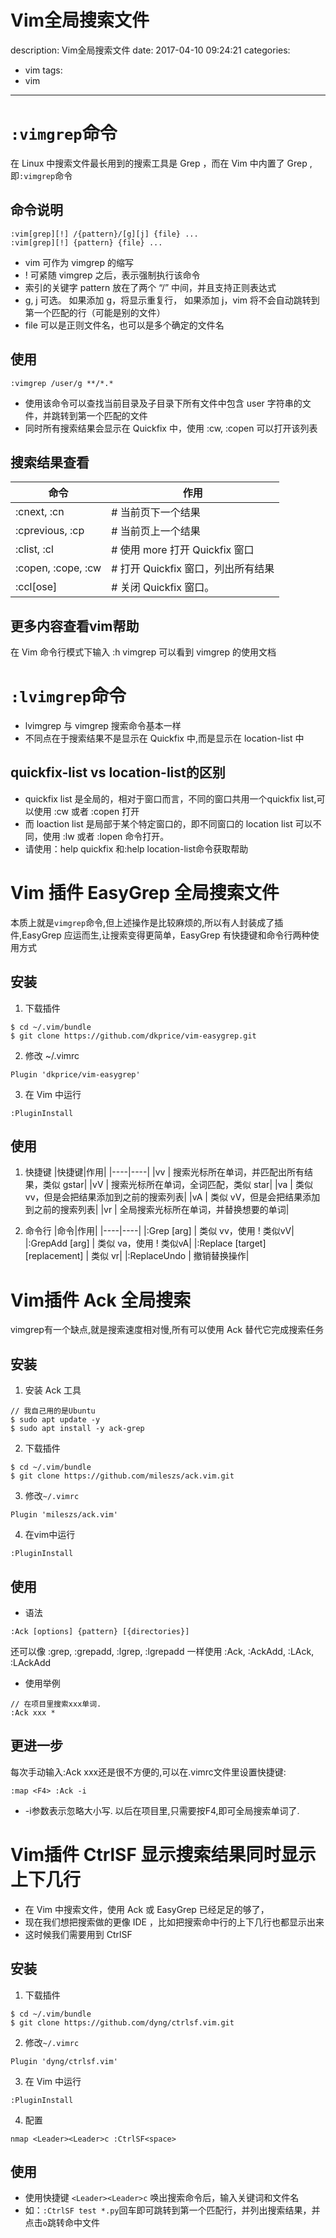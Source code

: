 #   Vim全局搜索文件
description: Vim全局搜索文件
date: 2017-04-10 09:24:21
categories:
- vim
tags:
- vim
---
#   `:vimgrep`命令
在 Linux 中搜索文件最长用到的搜索工具是 Grep ，而在 Vim 中内置了 Grep ,即`:vimgrep`命令

##  命令说明
```
:vim[grep][!] /{pattern}/[g][j] {file} ...
:vim[grep][!] {pattern} {file} ...
```
+    vim 可作为 vimgrep 的缩写
+   ! 可紧随 vimgrep 之后，表示强制执行该命令
+   索引的关键字 pattern 放在了两个 “/” 中间，并且支持正则表达式
+   g, j 可选。 如果添加 g，将显示重复行， 如果添加 j，vim 将不会自动跳转到第一个匹配的行（可能是别的文件）
+   file 可以是正则文件名，也可以是多个确定的文件名

##  使用
```
:vimgrep /user/g **/*.*
```
+   使用该命令可以查找当前目录及子目录下所有文件中包含 user 字符串的文件，并跳转到第一个匹配的文件
+   同时所有搜索结果会显示在 Quickfix 中，使用 :cw, :copen 可以打开该列表

##  搜索结果查看
|命令|作用|
|----|----|
|:cnext, :cn         |  # 当前页下一个结果|
|:cprevious, :cp     |  # 当前页上一个结果|
|:clist, :cl         |  # 使用 more 打开 Quickfix 窗口|
|:copen, :cope, :cw  |  # 打开 Quickfix 窗口，列出所有结果|
|:ccl[ose]           |  # 关闭 Quickfix 窗口。|

##  更多内容查看vim帮助
在 Vim 命令行模式下输入 :h vimgrep 可以看到 vimgrep 的使用文档


#   `:lvimgrep`命令
+   lvimgrep 与 vimgrep 搜索命令基本一样
+   不同点在于搜索结果不是显示在 Quickfix 中,而是显示在 location-list 中

##  quickfix-list vs location-list的区别
+   quickfix list 是全局的，相对于窗口而言，不同的窗口共用一个quickfix list,可以使用 :cw 或者 :copen 打开
+   而 loaction list 是局部于某个特定窗口的，即不同窗口的 location list 可以不同，使用 :lw 或者 :lopen 命令打开。
+   请使用：help quickfix 和:help location-list命令获取帮助


#   Vim 插件 EasyGrep 全局搜索文件
本质上就是`vimgrep`命令,但上述操作是比较麻烦的,所以有人封装成了插件,EasyGrep 应运而生,让搜索变得更简单，EasyGrep 有快捷键和命令行两种使用方式

##  安装
1.  下载插件
```
$ cd ~/.vim/bundle
$ git clone https://github.com/dkprice/vim-easygrep.git
```
2.  修改 ~/.vimrc
```
Plugin 'dkprice/vim-easygrep'
```
3.  在 Vim 中运行
```
:PluginInstall
```

##  使用
1.  快捷键
|快捷键|作用|
|----|----|
|<Leader>vv  | 搜索光标所在单词，并匹配出所有结果，类似 gstar|
|<Leader>vV  | 搜索光标所在单词，全词匹配，类似 star|
|<Leader>va  | 类似 vv，但是会把结果添加到之前的搜索列表|
|<Leader>vA  | 类似 vV，但是会把结果添加到之前的搜索列表|
|<Leader>vr  | 全局搜索光标所在单词，并替换想要的单词|

2.  命令行
|命令|作用|
|----|----|
|:Grep [arg]                     | 类似 <Leader>vv，使用 ! 类似<Leader>vV|
|:GrepAdd [arg]                  | 类似 <Leader>va，使用 ! 类似<Leader>vA|
|:Replace [target] [replacement] | 类似 <Leader>vr|
|:ReplaceUndo                    | 撤销替换操作|


#   Vim插件 Ack 全局搜索
vimgrep有一个缺点,就是搜索速度相对慢,所有可以使用 Ack 替代它完成搜索任务

##  安装
1.  安装 Ack 工具
```
// 我自己用的是Ubuntu
$ sudo apt update -y
$ sudo apt install -y ack-grep
```
2.  下载插件
```
$ cd ~/.vim/bundle
$ git clone https://github.com/mileszs/ack.vim.git
```
3.  修改`~/.vimrc`
```
Plugin 'mileszs/ack.vim'
```
4.  在vim中运行
```
:PluginInstall
```

##  使用
+   语法
```
:Ack [options] {pattern} [{directories}]
```
还可以像 :grep, :grepadd, :lgrep, :lgrepadd 一样使用 :Ack, :AckAdd, :LAck, :LAckAdd

+   使用举例
```
// 在项目里搜索xxx单词.
:Ack xxx *
```

##  更进一步
每次手动输入:Ack xxx还是很不方便的,可以在.vimrc文件里设置快捷键:
```
:map <F4> :Ack -i
```
+   -i参数表示忽略大小写. 以后在项目里,只需要按F4,即可全局搜索单词了.


#   Vim插件 CtrlSF 显示搜索结果同时显示上下几行
+   在 Vim 中搜索文件，使用 Ack 或 EasyGrep 已经足足的够了，
+   现在我们想把搜索做的更像 IDE ，比如把搜索命中行的上下几行也都显示出来
+   这时候我们需要用到 CtrlSF

##  安装
1.  下载插件
```
$ cd ~/.vim/bundle
$ git clone https://github.com/dyng/ctrlsf.vim.git
```

2.  修改`~/.vimrc`
```
Plugin 'dyng/ctrlsf.vim'
```

3.  在 Vim 中运行
```
:PluginInstall
```

4.  配置
```
nmap <Leader><Leader>c :CtrlSF<space>
```

##  使用
+   使用快捷键 `<Leader><Leader>c` 唤出搜索命令后，输入关键词和文件名
+   如：`:CtrlSF test *.py`回车即可跳转到第一个匹配行，并列出搜索结果，并点击`o`跳转命中文件

